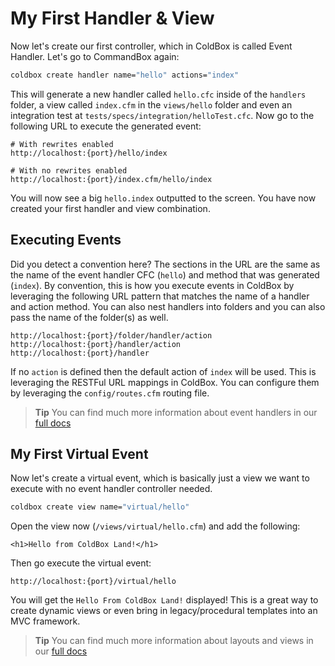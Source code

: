 # My First Handler & View

Now let's create our first controller, which in ColdBox is called Event Handler. Let's go to CommandBox again:

```bash
coldbox create handler name="hello" actions="index"
```

This will generate a new handler called `hello.cfc` inside of the `handlers` folder, a view called `index.cfm` in the `views/hello` folder and even an integration test at `tests/specs/integration/helloTest.cfc`. Now go to the following URL to execute the generated event:

```text
# With rewrites enabled
http://localhost:{port}/hello/index

# With no rewrites enabled
http://localhost:{port}/index.cfm/hello/index
```

You will now see a big `hello.index` outputted to the screen. You have now created your first handler and view combination.

## Executing Events

Did you detect a convention here? The sections in the URL are the same as the name of the event handler CFC \(`hello`\) and method that was generated \(`index`\). By convention, this is how you execute events in ColdBox by leveraging the following URL pattern that matches the name of a handler and action method. You can also nest handlers into folders and you can also pass the name of the folder\(s\) as well.

```text
http://localhost:{port}/folder/handler/action
http://localhost:{port}/handler/action
http://localhost:{port}/handler
```

If no `action` is defined then the default action of `index` will be used. This is leveraging the RESTFul URL mappings in ColdBox. You can configure them by leveraging the `config/routes.cfm` routing file.

> **Tip** You can find much more information about event handlers in our [full docs](../../the-basics/event-handlers/)

## My First Virtual Event

Now let's create a virtual event, which is basically just a view we want to execute with no event handler controller needed.

```bash
coldbox create view name="virtual/hello"
```

Open the view now \(`/views/virtual/hello.cfm`\) and add the following:

```markup
<h1>Hello from ColdBox Land!</h1>
```

Then go execute the virtual event:

```text
http://localhost:{port}/virtual/hello
```

You will get the `Hello From ColdBox Land!` displayed! This is a great way to create dynamic views or even bring in legacy/procedural templates into an MVC framework.

> **Tip** You can find much more information about layouts and views in our [full docs](../../the-basics/layouts-and-views/)

